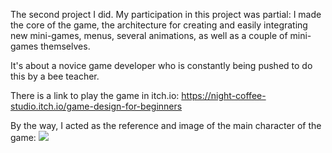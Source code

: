 The second project I did. My participation in this project was partial: I made the core of the game, the architecture for creating and easily integrating new mini-games, menus, several animations, as well as a couple of mini-games themselves.

It's about a novice game developer who is constantly being pushed to do this by a bee teacher. 

There is a link to play the game in itch.io: <a href="https://night-coffee-studio.itch.io/game-design-for-beginners">https://night-coffee-studio.itch.io/game-design-for-beginners</a>

By the way, I acted as the reference and image of the main character of the game:
<img src=https://github.com/user-attachments/assets/3fdf06bd-c7a7-4f2c-8e01-e662e8eedbcb/>
